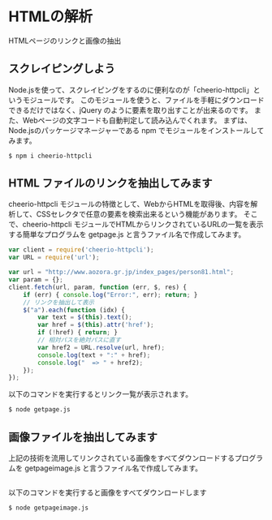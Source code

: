 # HTMLの解析
HTMLページのリンクと画像の抽出
## スクレイピングしよう
Node.jsを使って、スクレイピングをするのに便利なのが「cheerio-httpcli」というモジュールです。
このモジュールを使うと、ファイルを手軽にダウンロードできるだけではなく、jQuery のように要素を取り出すことが出来るのです。
また、Webページの文字コードも自動判定して読み込んでくれます。
まずは、Node.jsのパッケージマネージャーである npm でモジュールをインストールしてみます。
```bash
$ npm i cheerio-httpcli
```
## HTML ファイルのリンクを抽出してみます
cheerio-httpcli モジュールの特徴として、WebからHTMLを取得後、内容を解析して、CSSセレクタで任意の要素を検索出来るという機能があります。
そこで、cheerio-httpcli モジュールでHTMLからリンクされているURLの一覧を表示する簡単なプログラムを getpage.js と言うファイル名で作成してみます。
```javascript
var client = require('cheerio-httpcli');
var URL = require('url');

var url = "http://www.aozora.gr.jp/index_pages/person81.html";
var param = {};
client.fetch(url, param, function (err, $, res) {
	if (err) { console.log("Error:", err); return; }
	// リンクを抽出して表示
	$("a").each(function (idx) {
		var text = $(this).text();
		var href = $(this).attr('href');
		if (!href) { return; }
		// 相対パスを絶対パスに直す
		var href2 = URL.resolve(url, href);
		console.log(text + ":" + href);
		console.log("  => " + href2);
	});
});
```
以下のコマンドを実行するとリンク一覧が表示されます。
```bash
$ node getpage.js
```
## 画像ファイルを抽出してみます

上記の技術を流用してリンクされている画像をすべてダウンロードするプログラムを getpageimage.js と言うファイル名で作成してみます。
```javascript

```
以下のコマンドを実行すると画像をすべてダウンロードします
```bash
$ node getpageimage.js
```